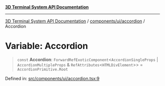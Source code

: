 [**3D Terminal System API Documentation**](../../../../README.md)

***

[3D Terminal System API Documentation](../../../../README.md) / [components/ui/accordion](../README.md) / Accordion

# Variable: Accordion

> `const` **Accordion**: `ForwardRefExoticComponent`\<`AccordionSingleProps` \| `AccordionMultipleProps` & `RefAttributes`\<`HTMLDivElement`\>\> = `AccordionPrimitive.Root`

Defined in: [src/components/ui/accordion.tsx:9](https://github.com/Dicommunitas/ThreeJS_Terminal_3D/blob/8075b8a92723c99d6c5409bf1c44d7734e99d256/src/components/ui/accordion.tsx#L9)
